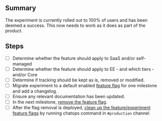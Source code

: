 <!-- Title suggestion: [Experiment Name] Successful Cleanup -->

## Summary

The experiment is currently rolled out to 100% of users and has been deemed a success.
This now needs to work as it does as part of the product.

## Steps

- [ ] Determine whether the feature should apply to SaaS and/or self-managed
- [ ] Determine whether the feature should apply to EE - and which tiers - and/or Core
- [ ] Determine if tracking should be kept as is, removed or modified.
- [ ] Migrate experiment to a default enabled [feature flag](https://docs.gitlab.com/ee/development/feature_flags/development.html) for one milestone and add a changelog.
- [ ] Ensure any relevant documentation has been updated.
- [ ] In the next milestone, [remove the feature flag](https://docs.gitlab.com/ee/development/feature_flags/controls.html#cleaning-up).
- [ ] After the flag removal is deployed, [clean up the feature/experiment feature flags](https://docs.gitlab.com/ee/development/feature_flags/controls.html#cleaning-up) by running chatops command in `#production` channel
